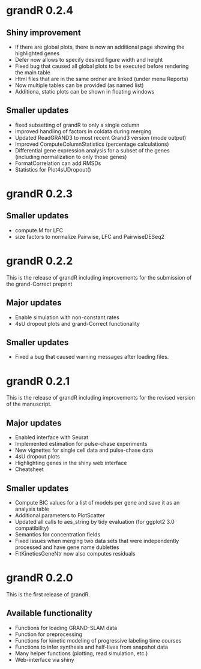 # grandR 0.2.4

## Shiny improvement
* If there are global plots, there is now an additional page showing the highlighted genes
* Defer now allows to specify desired figure width and height
* Fixed bug that caused all global plots to be executed before rendering the main table
* Html files that are in the same ordner are linked (under menu Reports)
* Now multiple tables can be provided (as named list)
* Additiona, static plots can be shown in floating windows

## Smaller updates
* fixed subsetting of grandR to only a single column
* improved handling of factors in coldata during merging
* Updated ReadGRAND3 to most recent Grand3 version (mode output)
* Improved ComputeColumnStatistics (percentage calculations)
* Differential gene expression analysis for a subset of the genes (including normalization to only those genes)
* FormatCorrelation can add RMSDs
* Statistics for Plot4sUDropout()

# grandR 0.2.3

## Smaller updates
* compute.M for LFC
* size factors to normalize Pairwise, LFC and PairwiseDESeq2


# grandR 0.2.2

This is the release of grandR including improvements for the submission of the grand-Correct preprint

## Major updates
* Enable simulation with non-constant rates
* 4sU dropout plots and grand-Correct functionality

## Smaller updates
* Fixed a bug that caused warning messages after loading files.


# grandR 0.2.1

This is the release of grandR including improvements for the revised version of the manuscript.

## Major updates
* Enabled interface with Seurat
* Implemented estimation for pulse-chase experiments
* New vignettes for single cell data and pulse-chase data
* 4sU dropout plots
* Highlighting genes in the shiny web interface
* Cheatsheet

## Smaller updates
* Compute BIC values for a list of models per gene and save it as an analysis table
* Additional parameters to PlotScatter
* Updated all calls to aes_string by tidy evaluation (for ggplot2 3.0 compatibility)
* Semantics for concentration fields
* Fixed issues when merging two data sets that were independently processed and have gene name dublettes
* FitKineticsGeneNtr now also computes residuals

# grandR 0.2.0

This is the first release of grandR.

## Available functionality

*   Functions for loading GRAND-SLAM data
*   Function for preprocessing
*   Functions for kinetic modeling of progressive labeling time courses
*   Functions to infer synthesis and half-lives from snapshot data
*   Many helper functions (plotting, read simulation, etc.)
*   Web-interface via shiny
